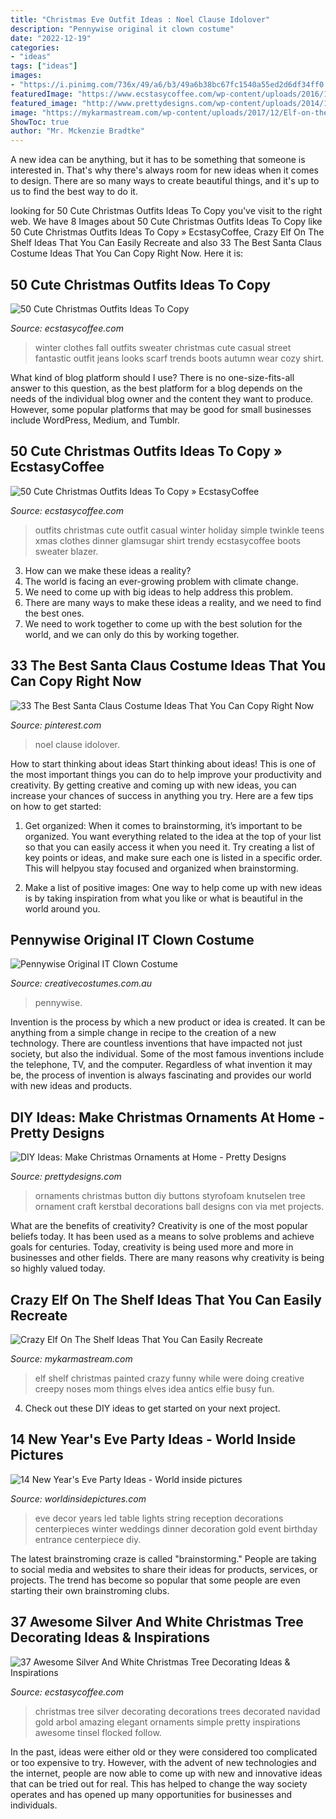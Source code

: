 ```yaml
---
title: "Christmas Eve Outfit Ideas : Noel Clause Idolover"
description: "Pennywise original it clown costume"
date: "2022-12-19"
categories:
- "ideas"
tags: ["ideas"]
images:
- "https://i.pinimg.com/736x/49/a6/b3/49a6b38bc67fc1540a55ed2d6df34ff0.jpg"
featuredImage: "https://www.ecstasycoffee.com/wp-content/uploads/2016/10/Clothes-Casual-Outift1.jpg"
featured_image: "http://www.prettydesigns.com/wp-content/uploads/2014/11/Button-Ornaments.jpg"
image: "https://mykarmastream.com/wp-content/uploads/2017/12/Elf-on-the-Shelf-Ideas-2-.jpg"
ShowToc: true
author: "Mr. Mckenzie Bradtke"
---
```



A new idea can be anything, but it has to be something that someone is interested in. That's why there's always room for new ideas when it comes to design. There are so many ways to create beautiful things, and it's up to us to find the best way to do it.

	

		
looking for 50 Cute Christmas Outfits Ideas To Copy you've visit to the right web. We have 8 Images about 50 Cute Christmas Outfits Ideas To Copy like 50 Cute Christmas Outfits Ideas To Copy » EcstasyCoffee, Crazy Elf On The Shelf Ideas That You Can Easily Recreate and also 33 The Best Santa Claus Costume Ideas That You Can Copy Right Now. Here it is:
		
    
## 50 Cute Christmas Outfits Ideas To Copy

<img loading=lazy src="https://www.ecstasycoffee.com/wp-content/uploads/2016/10/Clothes-Casual-Outift1.jpg" onerror="this.onerror=null;this.src='https://tse2.mm.bing.net/th?id=OIP.Kq81ihrMz367f3_KcvqErAHaNX&amp;pid=15.1';" alt="50 Cute Christmas Outfits Ideas To Copy">

_Source: ecstasycoffee.com_

>winter clothes fall outfits sweater christmas cute casual street fantastic outfit jeans looks scarf trends boots autumn wear cozy shirt. 

	

What kind of blog platform should I use?
There is no one-size-fits-all answer to this question, as the best platform for a blog depends on the needs of the individual blog owner and the content they want to produce. However, some popular platforms that may be good for small businesses include WordPress, Medium, and Tumblr.

    
## 50 Cute Christmas Outfits Ideas To Copy » EcstasyCoffee

<img loading=lazy src="https://i1.wp.com/www.ecstasycoffee.com/wp-content/uploads/2016/10/Cute-Christmas-outfits-5.jpg?resize=467%2C700" onerror="this.onerror=null;this.src='https://tse4.mm.bing.net/th?id=OIP.5UUlrQWTJHXcDGPUiyKnkAHaLG&amp;pid=15.1';" alt="50 Cute Christmas Outfits Ideas To Copy » EcstasyCoffee">

_Source: ecstasycoffee.com_

>outfits christmas cute outfit casual winter holiday simple twinkle teens xmas clothes dinner glamsugar shirt trendy ecstasycoffee boots sweater blazer. 

	

3. How can we make these ideas a reality?
1. The world is facing an ever-growing problem with climate change. 
2. We need to come up with big ideas to help address this problem. 
3. There are many ways to make these ideas a reality, and we need to find the best ones. 
4. We need to work together to come up with the best solution for the world, and we can only do this by working together.

    
## 33 The Best Santa Claus Costume Ideas That You Can Copy Right Now

<img loading=lazy src="https://i.pinimg.com/736x/49/a6/b3/49a6b38bc67fc1540a55ed2d6df34ff0.jpg" onerror="this.onerror=null;this.src='https://tse3.mm.bing.net/th?id=OIP.VVGt-jABNPKVl0OE8NKS_QHaLG&amp;pid=15.1';" alt="33 The Best Santa Claus Costume Ideas That You Can Copy Right Now">

_Source: pinterest.com_

>noel clause idolover. 

	

How to start thinking about ideas
Start thinking about ideas! This is one of the most important things you can do to help improve your productivity and creativity. By getting creative and coming up with new ideas, you can increase your chances of success in anything you try. Here are a few tips on how to get started:
1. Get organized: When it comes to brainstorming, it’s important to be organized. You want everything related to the idea at the top of your list so that you can easily access it when you need it. Try creating a list of key points or ideas, and make sure each one is listed in a specific order. This will helpyou stay focused and organized when brainstorming.

2. Make a list of positive images: One way to help come up with new ideas is by taking inspiration from what you like or what is beautiful in the world around you.

    
## Pennywise Original IT Clown Costume

<img loading=lazy src="https://www.creativecostumes.com.au/wp-content/uploads/2018/07/CC_April_18_213-768x1024.jpg" onerror="this.onerror=null;this.src='https://tse4.mm.bing.net/th?id=OIP.dNA8Mti6p9uNXnGjDyWdOAHaJ4&amp;pid=15.1';" alt="Pennywise Original IT Clown Costume">

_Source: creativecostumes.com.au_

>pennywise. 

	

Invention is the process by which a new product or idea is created. It can be anything from a simple change in recipe to the creation of a new technology. There are countless inventions that have impacted not just society, but also the individual. Some of the most famous inventions include the telephone, TV, and the computer. Regardless of what invention it may be, the process of invention is always fascinating and provides our world with new ideas and products.

    
## DIY Ideas: Make Christmas Ornaments At Home - Pretty Designs

<img loading=lazy src="http://www.prettydesigns.com/wp-content/uploads/2014/11/Button-Ornaments.jpg" onerror="this.onerror=null;this.src='https://tse4.mm.bing.net/th?id=OIP.am15048bTZWsMZUQwuLFuQHaMB&amp;pid=15.1';" alt="DIY Ideas: Make Christmas Ornaments at Home - Pretty Designs">

_Source: prettydesigns.com_

>ornaments christmas button diy buttons styrofoam knutselen tree ornament craft kerstbal decorations ball designs con via met projects. 

	

What are the benefits of creativity?
Creativity is one of the most popular beliefs today. It has been used as a means to solve problems and achieve goals for centuries. Today, creativity is being used more and more in businesses and other fields. There are many reasons why creativity is being so highly valued today.

    
## Crazy Elf On The Shelf Ideas That You Can Easily Recreate

<img loading=lazy src="https://mykarmastream.com/wp-content/uploads/2017/12/Elf-on-the-Shelf-Ideas-2-.jpg" onerror="this.onerror=null;this.src='https://tse2.mm.bing.net/th?id=OIP.Ofcy-gPneG2wQpOZgAJz-QHaKX&amp;pid=15.1';" alt="Crazy Elf On The Shelf Ideas That You Can Easily Recreate">

_Source: mykarmastream.com_

>elf shelf christmas painted crazy funny while were doing creative creepy noses mom things elves idea antics elfie busy fun. 

	

4. Check out these DIY ideas to get started on your next project.

    
## 14 New Year&#039;s Eve Party Ideas - World Inside Pictures

<img loading=lazy src="https://worldinsidepictures.com/wp-content/uploads/2013/12/920.jpg" onerror="this.onerror=null;this.src='https://tse1.mm.bing.net/th?id=OIP.jij6bp6P0zUViOE9D5ZkYQAAAA&amp;pid=15.1';" alt="14 New Year&#039;s Eve Party Ideas - World inside pictures">

_Source: worldinsidepictures.com_

>eve decor years led table lights string reception decorations centerpieces winter weddings dinner decoration gold event birthday entrance centerpiece diy. 

	

The latest brainstroming craze is called "brainstorming." People are taking to social media and websites to share their ideas for products, services, or projects. The trend has become so popular that some people are even starting their own brainstroming clubs.

    
## 37 Awesome Silver And White Christmas Tree Decorating Ideas &amp; Inspirations

<img loading=lazy src="http://www.ecstasycoffee.com/wp-content/uploads/2016/10/Amazing-silver-design-Christmas-tree.jpg" onerror="this.onerror=null;this.src='https://tse2.mm.bing.net/th?id=OIP.s0XH4PnRfIp73_5ksHz5mQHaMM&amp;pid=15.1';" alt="37 Awesome Silver And White Christmas Tree Decorating Ideas &amp; Inspirations">

_Source: ecstasycoffee.com_

>christmas tree silver decorating decorations trees decorated navidad gold arbol amazing elegant ornaments simple pretty inspirations awesome tinsel flocked follow. 

	

In the past, ideas were either old or they were considered too complicated or too expensive to try. However, with the advent of new technologies and the internet, people are now able to come up with new and innovative ideas that can be tried out for real. This has helped to change the way society operates and has opened up many opportunities for businesses and individuals.


